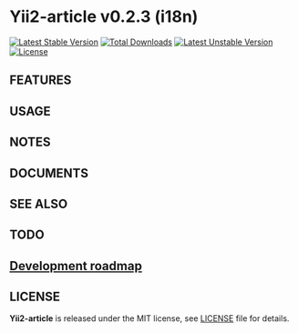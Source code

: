 # Yii2-article v0.2.3 (i18n)

[![Latest Stable Version](https://poser.pugx.org/yongtiger/yii2-article/v/stable)](https://packagist.org/packages/yongtiger/yii2-article)
[![Total Downloads](https://poser.pugx.org/yongtiger/yii2-article/downloads)](https://packagist.org/packages/yongtiger/yii2-article) 
[![Latest Unstable Version](https://poser.pugx.org/yongtiger/yii2-article/v/unstable)](https://packagist.org/packages/yongtiger/yii2-article)
[![License](https://poser.pugx.org/yongtiger/yii2-article/license)](https://packagist.org/packages/yongtiger/yii2-article)


## FEATURES


## USAGE


## NOTES


## DOCUMENTS


## SEE ALSO


## TODO


## [Development roadmap](docs/development-roadmap.md)


## LICENSE 
**Yii2-article** is released under the MIT license, see [LICENSE](https://opensource.org/licenses/MIT) file for details.
